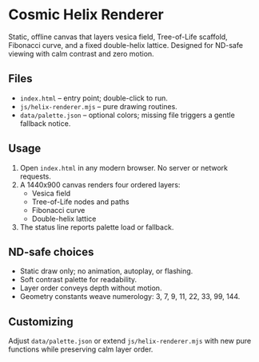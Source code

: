 # Cosmic Helix Renderer

Static, offline canvas that layers vesica field, Tree-of-Life scaffold, Fibonacci curve, and a fixed double-helix lattice. Designed for ND-safe viewing with calm contrast and zero motion.

## Files
- `index.html` – entry point; double-click to run.
- `js/helix-renderer.mjs` – pure drawing routines.
- `data/palette.json` – optional colors; missing file triggers a gentle fallback notice.

## Usage
1. Open `index.html` in any modern browser. No server or network requests.
2. A 1440x900 canvas renders four ordered layers:
   - Vesica field
   - Tree-of-Life nodes and paths
   - Fibonacci curve
   - Double-helix lattice
3. The status line reports palette load or fallback.

## ND-safe choices
- Static draw only; no animation, autoplay, or flashing.
- Soft contrast palette for readability.
- Layer order conveys depth without motion.
- Geometry constants weave numerology: 3, 7, 9, 11, 22, 33, 99, 144.

## Customizing
Adjust `data/palette.json` or extend `js/helix-renderer.mjs` with new pure functions while preserving calm layer order.

